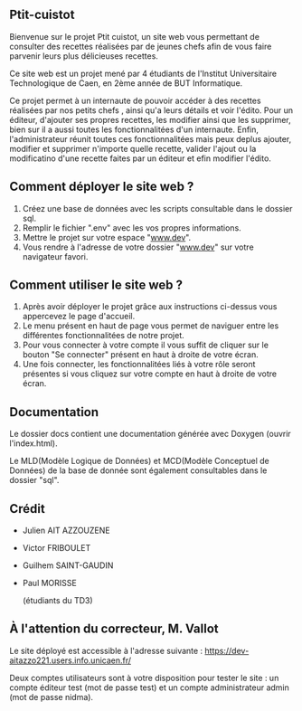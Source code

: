 ## Ptit-cuistot
Bienvenue sur le projet Ptit cuistot, un site web vous permettant de consulter des recettes réalisées par de jeunes chefs afin de vous faire parvenir leurs plus délicieuses recettes.

Ce site web est un projet mené par 4 étudiants de l'Institut Universitaire Technologique de Caen, en 2ème année de BUT Informatique.

Ce projet permet à un internaute de pouvoir accéder à des recettes réalisées par nos petits chefs , ainsi qu'a leurs détails et voir l'édito. Pour un éditeur, d'ajouter ses propres recettes, les modifier ainsi que les supprimer, bien sur il a aussi toutes les fonctionnalitées d'un internaute. Enfin, l'administrateur réunit toutes ces fonctionnalitées mais peux deplus ajouter, modifier et supprimer n'importe quelle recette, valider l'ajout ou la modificatino d'une recette faites par un éditeur et efin modifier l'édito.

## Comment déployer le site web ?
  1) Créez une base de données avec les scripts consultable dans le dossier sql.
  2) Remplir le fichier ".env" avec les vos propres informations.
  3) Mettre le projet sur votre espace "www.dev".
  4) Vous rendre à l'adresse de votre dossier "www.dev" sur votre navigateur favori.

## Comment utiliser le site web ?
  1. Après avoir déployer le projet grâce aux instructions ci-dessus vous appercevez le page d'accueil.
  2. Le menu présent en haut de page vous permet de naviguer entre les différentes fonctionnalitées de notre projet.
  3. Pour vous connecter à votre compte il vous suffit de cliquer sur le bouton "Se connecter" présent en haut à droite de votre écran.
  4. Une fois connecter, les fonctionnalitées liés à votre rôle seront présentes si vous cliquez sur votre compte en haut à droite de votre écran.

## Documentation
  Le dossier docs contient une documentation générée avec Doxygen (ouvrir l'index.html).

  Le MLD(Modèle Logique de Données) et MCD(Modèle Conceptuel de Données) de la base de donnée sont également consultables dans le dossier "sql".

## Crédit
- Julien AIT AZZOUZENE
- Victor FRIBOULET
- Guilhem SAINT-GAUDIN
- Paul MORISSE
  
  (étudiants du TD3)

## À l'attention du correcteur, M. Vallot

Le site déployé est accessible à l'adresse suivante : https://dev-aitazzo221.users.info.unicaen.fr/

Deux comptes utilisateurs sont à votre disposition pour tester le site : un compte éditeur test (mot de passe test) et un compte administrateur admin (mot de passe nidma).
